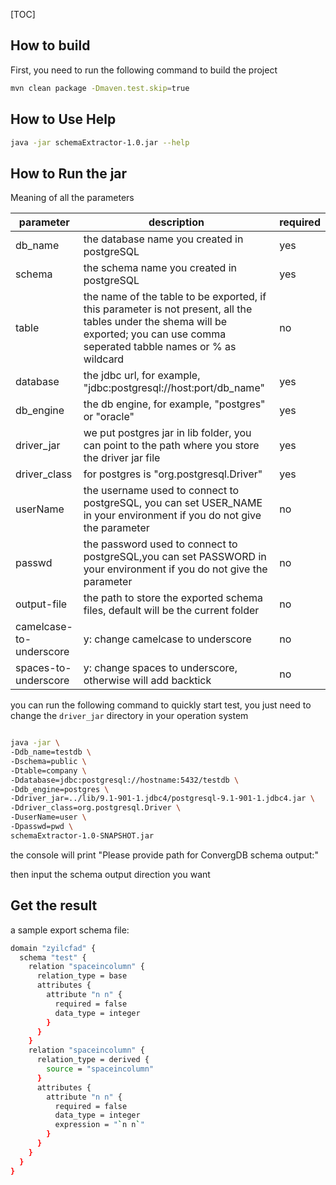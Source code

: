 [TOC]

## How to build

First, you need to run the following command to build the project
```bash
mvn clean package -Dmaven.test.skip=true
```

## How to Use Help
```bash
java -jar schemaExtractor-1.0.jar --help
```


## How to Run the jar

Meaning of all the parameters

| parameter               | description                                                  | required |
| ----------------------- | ------------------------------------------------------------ | -------- |
| db_name                 | the database name you created in postgreSQL                  | yes      |
| schema                  | the schema name you created in postgreSQL                    | yes      |
| table                   | the name of the table to be exported, if this parameter is not present, all the tables under the shema will be exported; you can use comma seperated tabble names or % as wildcard                     | no      |
| database                | the jdbc url, for example, "jdbc:postgresql://host:port/db_name" | yes      |
| db_engine               | the db engine, for example, "postgres" or "oracle" | yes      |
| driver_jar              | we put postgres jar in lib folder, you can point to the path where you store the driver jar file | yes      |
| driver_class            | for postgres is "org.postgresql.Driver"              | yes      |
| userName                | the username used to connect to postgreSQL, you can set  USER_NAME in your environment if you do not give the parameter | no       |
| passwd                  | the password used to connect to postgreSQL,you can set  PASSWORD in your environment if you do not give the parameter | no       |
| output-file             | the path to store the exported schema files, default will be the current folder                            | no       |
| camelcase-to-underscore | y: change camelcase to underscore | no       |
| spaces-to-underscore    | y: change spaces to underscore, otherwise will add backtick | no       |

you can run the following command to quickly start test, you just need to change the <code>driver_jar</code> directory in your operation system


```bash

java -jar \
-Ddb_name=testdb \
-Dschema=public \
-Dtable=company \
-Ddatabase=jdbc:postgresql://hostname:5432/testdb \
-Ddb_engine=postgres \
-Ddriver_jar=../lib/9.1-901-1.jdbc4/postgresql-9.1-901-1.jdbc4.jar \
-Ddriver_class=org.postgresql.Driver \
-DuserName=user \
-Dpasswd=pwd \
schemaExtractor-1.0-SNAPSHOT.jar

```

 the console will print "Please provide path for ConvergDB schema output:"

then input the schema output direction you want

## Get the result

a sample export schema file:

```bash
domain "zyilcfad" {
  schema "test" {
    relation "spaceincolumn" {
      relation_type = base
      attributes {
        attribute "n n" {
          required = false
          data_type = integer
        }
      }
    }
    relation "spaceincolumn" {
      relation_type = derived {
        source = "spaceincolumn"
      }
      attributes {
        attribute "n n" {
          required = false
          data_type = integer
          expression = "`n n`"
        }
      }
    }
  }
}


```



